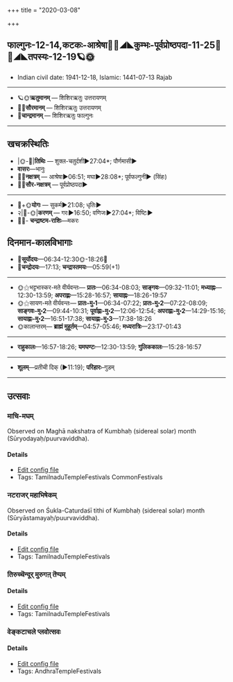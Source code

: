 +++
title = "2020-03-08"

+++
## फाल्गुनः-12-14,कटकः-आश्रेषा🌛🌌◢◣कुम्भः-पूर्वप्रोष्ठपदा-11-25🌌🌞◢◣तपस्यः-12-19🪐🌞
- Indian civil date: 1941-12-18, Islamic: 1441-07-13 Rajab
___________________
- 🪐🌞**ऋतुमानम्** — शिशिरऋतुः उत्तरायणम्
- 🌌🌞**सौरमानम्** — शिशिरऋतुः उत्तरायणम्
- 🌛**चान्द्रमानम्** — शिशिरऋतुः फाल्गुनः
___________________


## खचक्रस्थितिः
- |🌞-🌛|**तिथिः** — शुक्ल-चतुर्दशी►27:04*; पौर्णमासी►  
- **वासरः**—भानुः  
- 🌌🌛**नक्षत्रम्** — आश्रेषा►06:51; मघा►28:08*; पूर्वफल्गुनी► (सिंहः)  
- 🌌🌞**सौर-नक्षत्रम्** — पूर्वप्रोष्ठपदा►  
___________________
- 🌛+🌞**योगः** — सुकर्म►21:08; धृतिः►  
- २|🌛-🌞|**करणम्** — गरः►16:50; वणिजः►27:04*; विष्टिः►  
- 🌌🌛- **चन्द्राष्टम-राशिः**—मकरः  


## दिनमान-कालविभागाः
- 🌅**सूर्योदयः**—06:34-12:30🌞️-18:26🌇  
- 🌛**चन्द्रोदयः**—17:13; **चन्द्रास्तमयः**—05:59(+1)  
___________________
- 🌞⚝भट्टभास्कर-मते वीर्यवन्तः— **प्रातः**—06:34-08:03; **साङ्गवः**—09:32-11:01; **मध्याह्नः**—12:30-13:59; **अपराह्णः**—15:28-16:57; **सायाह्नः**—18:26-19:57  
- 🌞⚝सायण-मते वीर्यवन्तः— **प्रातः-मु॰1**—06:34-07:22; **प्रातः-मु॰2**—07:22-08:09; **साङ्गवः-मु॰2**—09:44-10:31; **पूर्वाह्णः-मु॰2**—12:06-12:54; **अपराह्णः-मु॰2**—14:29-15:16; **सायाह्णः-मु॰2**—16:51-17:38; **सायाह्णः-मु॰3**—17:38-18:26  
- 🌞कालान्तरम्— **ब्राह्मं मुहूर्तम्**—04:57-05:46; **मध्यरात्रिः**—23:17-01:43  
___________________
- **राहुकालः**—16:57-18:26; **यमघण्टः**—12:30-13:59; **गुलिककालः**—15:28-16:57  
___________________
- **शूलम्**—प्रतीची दिक् (►11:19); **परिहारः**–गुडम्  
___________________

## उत्सवाः
### माचि-मघम्

Observed on Maghā nakshatra of Kumbhaḥ (sidereal solar) month (Sūryodayaḥ/puurvaviddha). 

#### Details
- [Edit config file](https://github.com/jyotisham/adyatithi/tree/master/temples/Tamil/sidereal_solar_month/nakshatra/11/10/mAci~magham.toml)
- Tags: TamilnaduTempleFestivals CommonFestivals


### नटराजर् महाभिषेकम्

Observed on Śukla-Caturdaśī tithi of Kumbhaḥ (sidereal solar) month (Sūryāstamayaḥ/puurvaviddha). 

#### Details
- [Edit config file](https://github.com/jyotisham/adyatithi/tree/master/temples/Tamil/sidereal_solar_month/tithi/11/14/naTarAjar%20mahAbhiSEkam~6.toml)
- Tags: TamilnaduTempleFestivals


### तिरुच्चॆन्दूर् मुरुगऩ् तॆप्पम्



#### Details
- [Edit config file](https://github.com/jyotisham/adyatithi/tree/master/temples/Tamil/relative_event/tiruccendUr%20mAcit%20tiruvizhA%20nir2aivu/offset__-1/tiruccendUr%20murugan2%20teppam.toml)
- Tags: TamilnaduTempleFestivals


### वेङ्कटाचले प्लवोत्सवः



#### Details
- [Edit config file](https://github.com/jyotisham/adyatithi/tree/master/temples/venkaTAchala/relative_event/vEGkaTAcalE%20plavOtsava-samApanam/offset__-1/vEGkaTAcalE%20plavOtsavaH~4.toml)
- Tags: AndhraTempleFestivals


